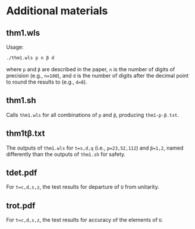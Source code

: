 # Additional materials

## thm1.wls

Usage:
```bash
./thm1.wls p n β d
```
where `p` and `β` are described in the paper, `n` is the number of digits of precision (e.g., `n=100`), and `d` is the number of digits after the decimal point to round the results to (e.g., `d=8`).

## thm1.sh

Calls `thm1.wls` for all combinations of `p` and `β`, producing `thm1-p-β.txt`.

## thm1tβ.txt

The outputs of `thm1.wls` for `t=s,d,q` (i.e., `p=23,52,112`) and `β=1,2`, named differently than the outputs of `thm1.sh` for safety.

## tdet.pdf

For `t=c,d,s,z`, the test results for departure of `U` from unitarity.

## trot.pdf

For `t=c,d,s,z`, the test results for accuracy of the elements of `U`.
